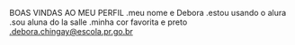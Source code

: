 BOAS VINDAS AO MEU PERFIL
.meu nome e Debora
.estou usando o alura
.sou aluna do la salle
.minha cor favorita e preto
.debora.chingay@escola.pr.go.br
